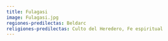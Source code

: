 ```yaml
---
title: Fulagasi
image: Fulagasi.jpg
regiones-predilectas: Beldarc
religiones-predilectas: Culto del Heredero, Fe espiritual
---
```



